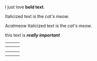 I just love **bold text**.

Italicized text is the *cat's meow*.

A*cat*meow
Italicized text is the _cat's meow_.

this text is ***really important***

|      |      |      |
| ---- | ---- | ---- |
|      |      |      |
|      |      |      |

|      |      |      |
| ---- | ---- | ---- |
|      |      |      |
|      |      |      |


